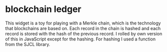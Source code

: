 # blockchain ledger

This widget is a toy for playing with a Merkle chain, which is the technology that blockchains are based on.  Each record in the chain is hashed and each record is stored with the hash of the previous record.  I rolled by own version of this in JavaScript except for the hashing.  For hashing I used a function from the SJCL library.
